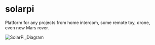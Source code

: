 # solarpi
Platform for any projects from home intercom, some remote toy, drone, even new Mars rover.

![SolarPi_Diagram](https://user-images.githubusercontent.com/40343971/160515914-40334c9b-f9f9-404a-9b6e-0515d514477b.jpg)

